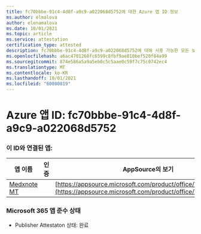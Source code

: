 ```yaml
---
title: fc70bbbe-91c4-4d8f-a9c9-a022068d5752에 대한 Azure 앱 ID 정보
ms.author: elmalova
author: elenamalova
ms.date: 10/01/2021
ms.topic: article
ms.service: attestation
certification_type: attested
description: fc70bbbe-91c4-4d8f-a9c9-a022068d5752에 대해 사용 가능한 모든 보안 및 규정 준수 정보입니다.
ms.openlocfilehash: a6ac4701268fc6599c8fbf9ae810bef520f84a99
ms.sourcegitcommit: 874e586a5a9a5eb0c5c5aae0c59f7c75c0742ec4
ms.translationtype: MT
ms.contentlocale: ko-KR
ms.lasthandoff: 10/01/2021
ms.locfileid: "60080819"
---
```

# <a name="azure-app-id-fc70bbbe-91c4-4d8f-a9c9-a022068d5752"></a>Azure 앱 ID: fc70bbbe-91c4-4d8f-a9c9-a022068d5752


### <a name="apps-associated-with-this-id"></a>이 ID와 연결된 앱:
| **앱 이름** | **인증** | **AppSource의 보기** |
|--------------|---------------|-----------------------|
| [Medxnote MT](https://docs.microsoft.com/microsoft-365-app-certification/forward/WA200001823) |  | [https://appsource.microsoft.com/product/office/WA200001823](https://appsource.microsoft.com/product/office/WA200001823) |

### <a name="microsoft-365-app-compliance-status"></a>Microsoft 365 앱 준수 상태
- Publisher Attestaton 상태: 완료
